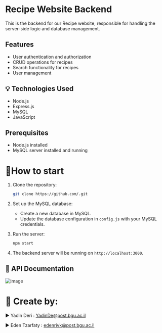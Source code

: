 
# Recipe Website Backend

This is the backend for our Recipe website, responsible for handling the server-side logic and database management.

## Features

- User authentication and authorization
- CRUD operations for recipes
- Search functionality for recipes
- User management

## 💡 Technologies Used
- Node.js
- Express.js
- MySQL
- JavaScript

## Prerequisites

- Node.js installed
- MySQL server installed and running

# 🚩How to start
1. Clone the repository:

   ```bash
   git clone https://github.com/.git
   ```

2. Set up the MySQL database:

   - Create a new database in MySQL.
   - Update the database configuration in `config.js` with your MySQL credentials.

3. Run the server:

   ```bash
   npm start
   ```

4. The backend server will be running on `http://localhost:3000`.

## 📶 API Documentation

![image](https://github.com/YadinDeri/template-Assignment-3.2/assets/76015915/ea8b0af7-4747-4997-90e6-2ce80cebbfed)


# 📎 Create by:

 

▶️ Yadin Deri : YadinDe@post.bgu.ac.il

▶️ Eden Tzarfaty : edenrivk@post.bgu.ac.il




